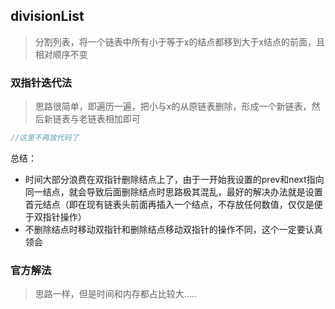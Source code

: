 ## divisionList
> 分割列表，将一个链表中所有小于等于x的结点都移到大于x结点的前面，且相对顺序不变

### 双指针迭代法
> 思路很简单，即遍历一遍，把小与x的从原链表删除，形成一个新链表，然后新链表与老链表相加即可
```javascript
//这里不再放代码了
```
总结：
- 时间大部分浪费在双指针删除结点上了，由于一开始我设置的prev和next指向同一结点，就会导致后面删除结点时思路极其混乱，最好的解决办法就是设置首元结点（即在现有链表头前面再插入一个结点，不存放任何数值，仅仅是便于双指针操作）
- 不删除结点时移动双指针和删除结点移动双指针的操作不同，这个一定要认真领会

### 官方解法
> 思路一样，但是时间和内存都占比较大.....